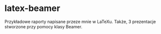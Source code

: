 # latex-beamer
Przykładowe raporty napisane przeze mnie w LaTeXu. Także, 3 prezentacje stworzone przy pomocy klasy Beamer.
